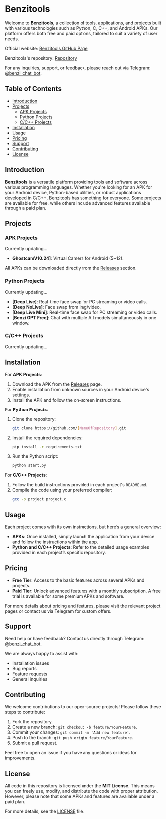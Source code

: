 
# Benzitools

Welcome to **Benzitools**, a collection of tools, applications, and projects built with various technologies such as Python, C, C++, and Android APKs. Our platform offers both free and paid options, tailored to suit a variety of user needs.

Official website: [Benzitools GitHub Page](https://benzitools.github.io/)

Benzitools's repository: [Repository](https://github.com/benzitools/benzitools.github.io)

For any inquiries, support, or feedback, please reach out via Telegram: [@benzi_chat_bot](https://t.me/benzi_chat_bot).

## Table of Contents
- [Introduction](#introduction)
- [Projects](#projects)
  - [APK Projects](#apk-projects)
  - [Python Projects](#python-projects)
  - [C/C++ Projects](#cc-projects)
- [Installation](#installation)
- [Usage](#usage)
- [Pricing](#pricing)
- [Support](#support)
- [Contributing](#contributing)
- [License](#license)

## Introduction

**Benzitools** is a versatile platform providing tools and software across various programming languages. Whether you're looking for an APK for your Android device, Python-based utilities, or robust applications developed in C/C++, Benzitools has something for everyone. Some projects are available for free, while others include advanced features available through a paid plan.

## Projects

### APK Projects
Currently updating...
- **GhostcamV10.24]**: Virtual Camera for Android (5~12).

  
All APKs can be downloaded directly from the [Releases](https://github.com/benzitools/benzitools.github.io/releases) section.

### Python Projects
Currently updating...
- **[Deep Live]**: Real-time face swap for PC streaming or video calls.
- **[Deep NoLive]**: Face swap from img/video.
- **[Deep Live Mini]**: Real-time face swap for PC streaming or video calls.
- **[Benzi GPT Free]**: Chat with multiple A.I models simultaneously in one window.

### C/C++ Projects
Currently updating...

## Installation

For **APK Projects**:
1. Download the APK from the [Releases](https://github.com/benzitools/benzitools.github.io/releases) page.
2. Enable installation from unknown sources in your Android device's settings.
3. Install the APK and follow the on-screen instructions.

For **Python Projects**:
1. Clone the repository: 
   ```bash
   git clone https://github.com/[NameOfRepository].git
   ```
2. Install the required dependencies:
   ```bash
   pip install -r requirements.txt
   ```
3. Run the Python script:
   ```bash
   python start.py
   ```

For **C/C++ Projects**:
1. Follow the build instructions provided in each project's `README.md`.
2. Compile the code using your preferred compiler:
   ```bash
   gcc -o project project.c
   ```

## Usage

Each project comes with its own instructions, but here’s a general overview:
- **APKs**: Once installed, simply launch the application from your device and follow the instructions within the app.
- **Python and C/C++ Projects**: Refer to the detailed usage examples provided in each project’s specific repository.

## Pricing

- **Free Tier**: Access to the basic features across several APKs and projects.
- **Paid Tier**: Unlock advanced features with a monthly subscription. A free trial is available for some premium APKs and software.

For more details about pricing and features, please visit the relevant project pages or contact us via Telegram for custom offers.

## Support

Need help or have feedback? Contact us directly through Telegram: [@benzi_chat_bot](https://t.me/benzi_chat_bot).

We are always happy to assist with:
- Installation issues
- Bug reports
- Feature requests
- General inquiries

## Contributing

We welcome contributions to our open-source projects! Please follow these steps to contribute:

1. Fork the repository.
2. Create a new branch: `git checkout -b feature/YourFeature`.
3. Commit your changes: `git commit -m 'Add new feature'`.
4. Push to the branch: `git push origin feature/YourFeature`.
5. Submit a pull request.

Feel free to open an issue if you have any questions or ideas for improvements.

## License

All code in this repository is licensed under the **MIT License**. This means you can freely use, modify, and distribute the code with proper attribution. However, please note that some APKs and features are available under a paid plan.

For more details, see the [LICENSE](LICENSE) file.
